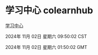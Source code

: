 # 学习中心 colearnhub
[学习中心](http://219.139.197.74:56308/colearnhub/)

2024年 11月 02日 星期六 09:50:02 CST

2024年 11月 02日 星期六 01:50:02 GMT
